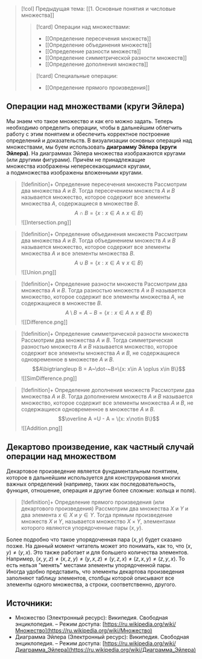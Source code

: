 > [!col] Предыдущая тема: [[1. Основные понятия и числовые множества]]
>> [!card] Операции над множествами:
>> * [[Определение пересечения множеств]]
>> * [[Определение объединения множеств]]
>> * [[Определение разности множеств]]
>> * [[Определение симметрической разности множеств]]
>> * [[Определение дополнения множеств]]
>
>> [!card] Специальные операции:
>>* [[Определение прямого произведения]]
>
## Операции над множествами (круги Эйлера)
Мы знаем что такое множество и как его можно задать. Теперь необходимо определить операции, чтобы в дальнейшим облегчить работу с этим понятием и обеспечить корректное построение определений и доказательств. 
В визуализации основных операций над множествами, мы буем использовать **диаграмму Эйлера (круги Эйлера)**. На диаграммах Эйлера множества изображаются кругами (или другими фигурами). Причём не принадлежащие множества изображены непересекающимися кругами, а подмножества изображены вложенными кругами. 

> [!definition]+ Определение пересечения множеств
> Рассмотрим два множества $A$ и $B$. Тогда пересечением множеств $A$ и $B$ называется множество, которое содержит все элементы множества $A$, содержащиеся в множестве $B$. $$A\cap B=\{x: x\in A \wedge x\in B\}$$
> ![[Intersection.png]] 

> [!definition]+ Определение объединения множеств
> Рассмотрим два множества $A$ и $B$. Тогда объединением множеств $A$ и $B$ называется множество, которое содержит все элементы множества $A$ и все элементы множества $B$. $$A\cup B=\{x: x\in A \lor x\in B\}$$
> ![[Union.png]] 

> [!definition]+ Определение разности множеств
> Рассмотрим два множества $A$ и $B$. Тогда разностью множеств $A$ и $B$ называется множество, которое содержит все элементы множества $A$, не содержащиеся в множестве $B$. $$A\setminus B = A - B = \{x: x\in A \wedge x\notin B\}$$
> ![[Difference.png]]

> [!definition]+ Определение симметрической разности множеств
> Рассмотрим два множества $A$ и $B$. Тогда симметрическая разностью множеств $A$ и $B$ называется множество, которое содержит все элементы множества $A$ и $B$, не содержащиеся одновременное в множестве $A$ и $B$. $$A\bigtriangleup B = A~\dot-~B=\{x: x\in A \oplus x\in B\}$$
> ![[SimDifference.png]]

> [!definition]+ Определение дополнения множеств
> Рассмотрим два множества $A$ и $B$. Тогда дополнением множеств $A$ и $B$ называется множество, которое содержит все элементы множества $A$ и $B$, не содержащиеся одновременное в множестве $A$ и $B$. $$\overline A =U - A = \{x: x\notin B\}$$
> ![[Addition.png]]

## Декартово произведение, как частный случай операции над множеством
Декартовое произведение является фундаментальным понятием, которое в дальнейшим используется для конструирования многих важных определений (например, таких как последовательность, функция, отношение, операция и другие более сложные: кольца и поля). 

> [!definition]+ Определение прямого произведения (или декартового произведения)
> Рассмотрим два множества $X$ и $Y$ и два элемента $x \in X$ и $y \in Y$. Тогда прямым произведение множеств $X$ и $Y$, называется множество $X \times Y$, элементами которого являются упорядоченные пары $(x,y)$. 

Более подробно что такое упорядоченная пара $(x,y)$ будет сказано позже. На данный момент читатель может это понимать, как то, что $(x,y) \not= (y,x)$. Это также работает и для большего количества элементов. Например, $(x,y,z) \not= (x,z,y) \not= (y,x,z) \not= (y,z,x) \not= (z,x,y) \not= (z,y,x)$. То есть нельзя "менять" местами элементы упорядоченной пары.  
Иногда удобно представить, что элементы декартова произведения заполняют таблицу элементов, столбцы которой описывают все элементы одного множества, а строки, соответственно, другого.

## Источники:
* Множество (Электронный ресурс): Википедия. Свободная энциклопедия. – Режим доступа: [https://ru.wikipedia.org/wiki/Множество](https://ru.wikipedia.org/wiki/Множество)
* Диаграмма Эйлера (Электронный ресурс): Википедия. Свободная энциклопедия. – Режим доступа: [https://ru.wikipedia.org/wiki/Диаграмма_Эйлера](https://ru.wikipedia.org/wiki/Диаграмма_Эйлера)